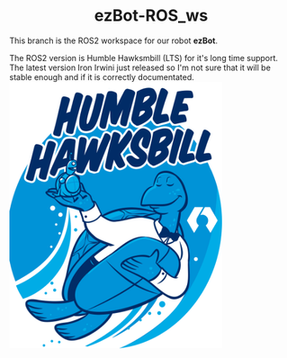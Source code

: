 # <h1 align = "center"> ezBot-ROS_ws </h1> <!-- omit in toc -->
This branch is the ROS2 workspace for our robot **ezBot**.

The ROS2 version is Humble Hawksmbill (LTS) for it's long time support. 
The latest version Iron Irwini just released so I'm not sure that it will be stable enough and if it is correctly documentated.
<img src="/.github/Images/HumbleHawksbill_TransparentBG-NoROS.png" width="75%" alt="Humble Hawksbill" class="center">
